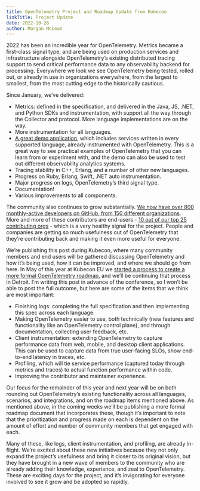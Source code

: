 ```yaml
---
title: OpenTelemetry Project and Roadmap Update from Kubecon
linkTitle: Project Update
date: 2022-10-26
author: Morgan McLean
---
```


2022 has been an incredible year for OpenTelemetry. Metrics became a first-class signal type, and are being used on production services and infrastructure alongside OpenTelemetry’s existing distributed tracing support to send critical performance data to any observability backend for processing. Everywhere we look we see OpenTelemetry being tested, rolled out, or already in use in organizations everywhere, from the largest to smallest, from the most cutting edge to the historically cautious.

Since January, we’ve delivered:

- Metrics: defined in the specification, and delivered in the Java, JS, .NET, and Python SDKs and instrumentation, with support all the way through the Collector and protocol. More language implementations are on the way.
- More instrumentation for all languages.
- [A great demo application](../announcing-opentelemetry-demo-release), which includes services written in every supported language, already instrumented with OpenTelemetry. This is a great way to see practical examples of OpenTelemetry that you can learn from or experiment with, and the demo can also be used to test out different observability analytics systems.
- Tracing stability in C++, Erlang, and a number of other new languages.
- Progress on Ruby, Erlang, Swift, .NET auto instrumentation.
- Major progress on logs, OpenTelemetry’s third signal type.
- Documentation!
- Various improvements to all components.

The community also continues to grow substantially. [We now have over 800 monthly-active developers on GitHub, from 150 different organizations](https://opentelemetry.devstats.cncf.io/d/7/companies-contributing-in-repository-groups?orgId=1&from=now-4y&to=now). More and more of these contributors are end-users - [10 out of our top 25 contributing orgs](https://opentelemetry.devstats.cncf.io/d/5/companies-table?orgId=1) - which is a very healthy signal for the project. People and companies are getting so much usefulness out of OpenTelemetry that they’re contributing back and making it even more useful for everyone.

We’re publishing this post during Kubecon, where many community members and end users will be gathered discussing OpenTelemetry and how it’s being used, how it can be improved, and where we should go from here. In May of this year at Kubecon EU we [started a process to create a more formal OpenTelemetry roadmap](https://docs.google.com/document/d/1jt47KPwgDG_-4kR4J5GtFSCEhQO3CHgUdAwpCKTQHO8/edit#), and we’ll be continuing that process in Detroit. I’m writing this post in advance of the conference, so I won’t be able to post the full outcome, but here are some of the items that we think are most important:

- Finishing logs: completing the full specification and then implementing this spec across each language.
- Making OpenTelemetry easier to use, both technically (new features and functionality like an OpenTelemetry control plane), and through documentation, collecting user feedback, etc.
- Client instrumentation: extending OpenTelemetry to capture performance data from web, mobile, and desktop client applications. This can be used to capture data from true user-facing SLOs, show end-to-end latency in traces, etc.
- Profiling, which will tie service performance (captured today through metrics and traces) to actual function performance within code.
- Improving the contributor and maintainer experience.

Our focus for the remainder of this year and next year will be on both rounding out OpenTelemetry’s existing functionality across all languages, scenarios, and integrations, and on the roadmap items mentioned above. As mentioned above, in the coming weeks we’ll be publishing a more formal roadmap document that incorporates these, though it’s important to note that the prioritization and progress made on each is dependent on the amount of effort and number of community members that get engaged with each.

Many of these, like logs, client instrumentation, and profiling, are already in-flight. We’re excited about these new initiatives because they not only expand the project’s usefulness and bring it closer to its original vision, but they have brought in a new wave of members to the community who are already adding their knowledge, experience, and zeal to OpenTelemetry. These are exciting days for the project, and it’s invigorating for everyone involved to see it grow and be adopted so rapidly.
